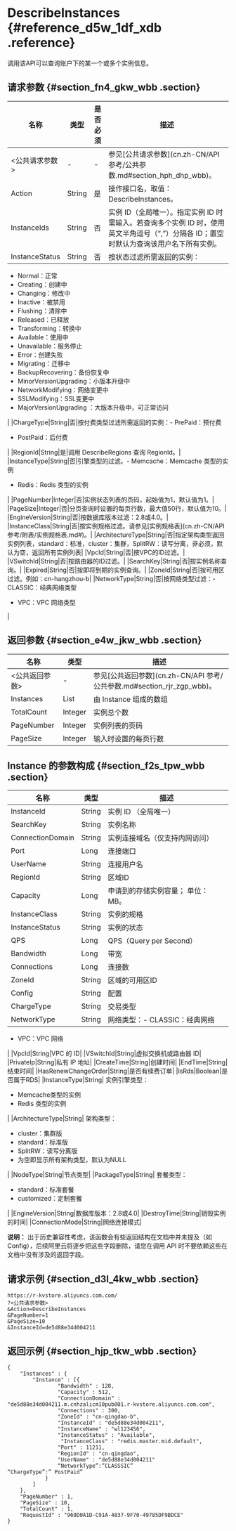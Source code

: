 # DescribeInstances {#reference_d5w_1df_xdb .reference}

调用该API可以查询账户下的某一个或多个实例信息。

## 请求参数 {#section_fn4_gkw_wbb .section}

|名称|类型|是否必须|描述|
|--|--|----|--|
|<公共请求参数\>|-|-|参见[公共请求参数](cn.zh-CN/API 参考/公共参数.md#section_hph_dhp_wbb)。|
|Action|String|是|操作接口名，取值：DescribeInstances。|
|InstanceIds|String|否|实例 ID（全局唯一）。指定实例 ID 时需输入。若查询多个实例 ID 时，使用英文半角逗号（“,”）分隔各 ID；置空时默认为查询该用户名下所有实例。|
|InstanceStatus|String|否| 按状态过滤所需返回的实例：

 -   Normal：正常
-   Creating：创建中
-   Changing：修改中
-   Inactive：被禁用
-   Flushing：清除中
-   Released：已释放
-   Transforming：转换中
-   Available：使用中
-   Unavailable：服务停止
-   Error：创建失败
-   Migrating：迁移中
-   BackupRecovering：备份恢复中
-   MinorVersionUpgrading：小版本升级中
-   NetworkModifying：网络变更中
-   SSLModifying：SSL变更中
-   MajorVersionUpgrading ：大版本升级中，可正常访问

 |
|ChargeType|String|否|按付费类型过滤所需返回的实例：-   PrePaid：预付费
-   PostPaid：后付费

 |
|RegionId|String|是|调用 DescribeRegions 查询 RegionId。|
|InstanceType|String|否|引擎类型的过滤。-   Memcache：Memcache 类型的实例
-   Redis：Redis 类型的实例

|
|PageNumber|Integer|否|实例状态列表的页码，起始值为1，默认值为1。|
|PageSize|Integer|否|分页查询时设置的每页行数，最大值50行，默认值为10。|
|EngineVersion|String|否|按数据库版本过滤：2.8或4.0。|
|InstanceClass|String|否|按实例规格过滤。请参见[实例规格表](cn.zh-CN/API 参考/附表/实例规格表.md#)。|
|ArchitectureType|String|否|指定架构类型返回实例列表，standard：标准，cluster：集群，SplitRW：读写分离，非必须，默认为空，返回所有实例列表|
|VpcId|String|否|按VPC的ID过滤。|
|VSwitchId|String|否|按路由器的ID过滤。|
|SearchKey|String|否|按实例名称查询。|
|Expired|String|否|按即将到期的实例查询。|
|ZoneId|String|否|按可用区过滤。例如：cn-hangzhou-b|
|NetworkType|String|否|按网络类型过滤：-   CLASSIC：经典网络类型
-   VPC：VPC 网络类型

|

## 返回参数 {#section_e4w_jkw_wbb .section}

|名称|类型|描述|
|--|--|--|
|<公共返回参数\>|-|参见[公共返回参数](cn.zh-CN/API 参考/公共参数.md#section_rjr_zgp_wbb)。|
|Instances|List|由 Instance 组成的数组|
|TotalCount|Integer|实例总个数|
|PageNumber|Integer|实例列表的页码|
|PageSize|Integer|输入时设置的每页行数|

## Instance 的参数构成 {#section_f2s_tpw_wbb .section}

|名称|类型|描述|
|--|--|--|
|InstanceId|String|实例 ID （全局唯一）|
|SearchKey|String|实例名称|
|ConnectionDomain|String|实例连接域名（仅支持内网访问）|
|Port|Long|连接端口|
|UserName|String|连接用户名|
|RegionId|String|区域ID|
|Capacity|Long|申请到的存储实例容量； 单位：MB。|
|InstanceClass|String|实例的规格|
|InstanceStatus|String|实例的状态|
|QPS|Long|QPS（Query per Second）|
|Bandwidth|Long|带宽|
|Connections|Long|连接数|
|ZoneId|String|区域的可用区ID|
|Config|String|配置|
|ChargeType|String|交易类型|
|NetworkType|String|网络类型：-   CLASSIC：经典网络
-   VPC：VPC 网络

|
|VpcId|String|VPC 的 ID|
|VSwitchId|String|虚拟交换机或路由器 ID|
|PrivateIp|String|私有 IP 地址|
|CreateTime|String|创建时间|
|EndTime|String|结束时间|
|HasRenewChangeOrder|String|是否有续费订单|
|IsRds|Boolean|是否属于RDS|
|InstanceType|String| 实例引擎类型：

 -   Memcache类型的实例
-   Redis 类型的实例

 |
|ArchitectureType|String| 架构类型：

 -   cluster：集群版
-   standard：标准版
-   SplitRW：读写分离版
-   为空即显示所有架构类型，默认为NULL

 |
|NodeType|String|节点类型|
|PackageType|String| 套餐类型：

 -   standard：标准套餐
-   customized：定制套餐

 |
|EngineVersion|String|数据库版本：2.8或4.0|
|DestroyTime|String|销毁实例的时间|
|ConnectionMode|String|网络连接模式|

**说明：** 出于历史兼容性考虑，该函数会有些返回结构在文档中并未提及（如 Config），后续阿里云将逐步把这些字段删除，请您在调用 API 时不要依赖这些在文档中没有涉及的返回字段。

## 请求示例 {#section_d3l_4kw_wbb .section}

```
https://r-kvstore.aliyuncs.com.com/
?<公共请求参数>
&Action=DescribeInstances
&PageNumber=1
&PageSize=10
&InstanceId=de5d88e34d004211
```

## 返回示例 {#section_hjp_tkw_wbb .section}

```
{
    "Instances" : {
        "Instance" : [{
                "Bandwidth" : 128,
                "Capacity" : 512,
                "ConnectionDomain" : "de5d88e34d004211.m.cnhzalicm10pub001.r-kvstore.aliyuncs.com.com",
                "Connections" : 300,
                "ZoneId" : "cn-qingdao-b",
                "InstanceId" : "de5d88e34d004211",
                "InstanceName" : "wl123456",
                "InstanceStatus" : "Available",
                 "InstanceClass" : "redis.master.mid.default",
                "Port" : 11211,
                "RegionId" : "cn-qingdao",
                "UserName" : "de5d88e34d004211"
                “NetworkType”:”CLASSSIC”
“ChargeType”:” PostPaid”
            }
        ]
    },
    "PageNumber" : 1,
    "PageSize" : 10,
    "TotalCount" : 1,
    "RequestId" : "969D0A1D-C91A-4837-9F70-49785DF9BDCE"
}
```

